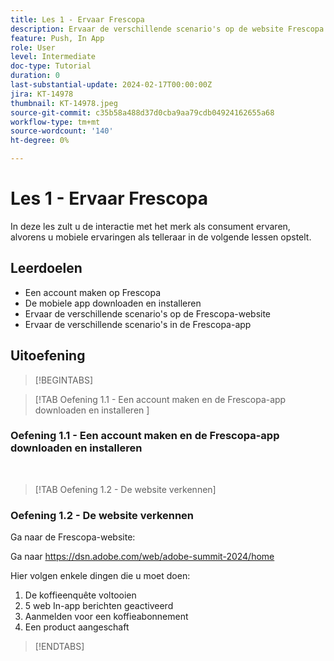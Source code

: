 ```yaml
---
title: Les 1 - Ervaar Frescopa
description: Ervaar de verschillende scenario's op de website Frescopa.
feature: Push, In App
role: User
level: Intermediate
doc-type: Tutorial
duration: 0
last-substantial-update: 2024-02-17T00:00:00Z
jira: KT-14978
thumbnail: KT-14978.jpeg
source-git-commit: c35b58a488d37d0cba9aa79cdb04924162655a68
workflow-type: tm+mt
source-wordcount: '140'
ht-degree: 0%

---
```



# Les 1 - Ervaar Frescopa

In deze les zult u de interactie met het merk als consument ervaren, alvorens u mobiele ervaringen als telleraar in de volgende lessen opstelt.

## Leerdoelen 

* Een account maken op Frescopa 
* De mobiele app downloaden en installeren 
* Ervaar de verschillende scenario&#39;s op de Frescopa-website 
* Ervaar de verschillende scenario&#39;s in de Frescopa-app

## Uitoefening

>[!BEGINTABS]

>[!TAB Oefening 1.1 - Een account maken en de Frescopa-app downloaden en installeren ]

### Oefening 1.1 - Een account maken en de Frescopa-app downloaden en installeren 


 
>[!TAB Oefening 1.2 - De website verkennen]

### Oefening 1.2 - De website verkennen

Ga naar de Frescopa-website:

Ga naar https://dsn.adobe.com/web/adobe-summit-2024/home

Hier volgen enkele dingen die u moet doen:

1. De koffieenquête voltooien
2. 5 web In-app berichten geactiveerd 
3. Aanmelden voor een koffieabonnement 
4. Een product aangeschaft

>[!ENDTABS]
